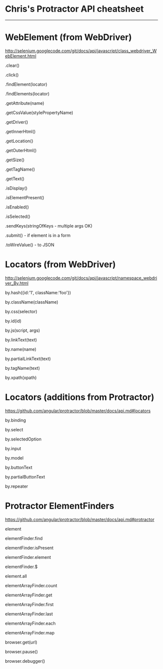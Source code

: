 Chris's Protractor API cheatsheet
=================================
---------------------------------

WebElement (from WebDriver)
===========================
http://selenium.googlecode.com/git/docs/api/javascript/class_webdriver_WebElement.html

.clear()

.click()

.findElement(locator)

.findElements(locator)

.getAttribute(name)

.getCssValue(stylePropertyName)

.getDriver()

.getInnerHtml()

.getLocation()

.getOuterHtml()

.getSize()

.getTagName()

.getText()

.isDisplay()

.isElementPresent()

.isEnabled()

.isSelected()

.sendKeys(stringOfKeys - multiple args OK)

.submit() - if element is in a form

.toWireValue() - to JSON


Locators (from WebDriver)
=========================
http://selenium.googlecode.com/git/docs/api/javascript/namespace_webdriver_By.html

by.hash({id:'1', className:'foo'})

by.className(className)

by.css(selector)

by.id(id)

by.js(script, args)

by.linkText(text)

by.name(name)

by.partialLinkText(text)

by.tagName(text)

by.xpath(xpath)


Locators (additions from Protractor)
====================================
https://github.com/angular/protractor/blob/master/docs/api.md#locators

by.binding

by.select

by.selectedOption

by.input

by.model

by.buttonText

by.partialButtonText

by.repeater

Protractor ElementFinders
=========================
https://github.com/angular/protractor/blob/master/docs/api.md#protractor

element

elementFinder.find

elementFinder.isPresent

elementFinder.element

elementFinder.$

element.all

elementArrayFinder.count

elementArrayFinder.get

elementArrayFinder.first

elementArrayFinder.last

elementArrayFinder.each

elementArrayFinder.map

browser.get(url)

browser.pause()

browser.debugger()
